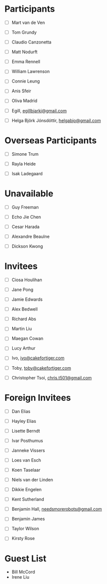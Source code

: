 # Participants 

- [ ] Mart van de Ven
- [ ] Tom Grundy
- [ ] Claudio Canzonetta
- [ ] Matt Nodurft
- [ ] Emma Rennell
- [ ] William Lawrenson
- [ ] Connie Leung
- [ ] Anis Sfeir
- [ ] Oliva Madrid
- [ ] Egill, egillbjarki@gmail.com
- [ ] Helga Björk Jónsdóttir, helgabjo@gmail.com


# Overseas Participants 

- [ ] Simone Trum
- [ ] Rayla Heide
- [ ] Isak Ladegaard


# Unavailable

- [ ] Guy Freeman
- [ ] Echo Jie Chen
- [ ] Cesar Harada
- [ ] Alexandre Beaulne
- [ ] Dickson Kwong


# Invitees

- [ ] Ciosa Houlihan
- [ ] Jane Pong
- [ ] Jamie Edwards
- [ ] Alex Bedwell
- [ ] Richard Abs
- [ ] Martin Liu
- [ ] Maegan Cowan
- [ ] Lucy Arthur
- [ ] Ivo, ivo@cakefortiger.com
- [ ] Toby, toby@cakefortiger.com
- [ ] Christopher Tsoi, chris.t501@gmail.com


# Foreign Invitees

- [ ] Dan Elias
- [ ] Hayley Elias
- [ ] Lisette Berndt
- [ ] Ivar Posthumus
- [ ] Janneke Vissers
- [ ] Loes van Esch
- [ ] Koen Taselaar
- [ ] Niels van der Linden
- [ ] Dikkie Engelen
- [ ] Kent Sutherland
- [ ] Benjamin Hall, needsmorerobots@gmail.com
- [ ] Benjamin James
- [ ] Taylor Wilson
- [ ] Kirsty Rose


# Guest List

* Bill McCord
* Irene Liu



